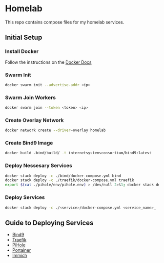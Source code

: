# Homelab

This repo contains compose files for my homelab services.

## Initial Setup

### Install Docker

Follow the instructions on the [Docker Docs](https://docs.docker.com/engine/install/)

### Swarm Init

```bash
docker swarm init --advertise-addr <ip>
```

### Swarm Join Workers

```bash
docker swarm join --token <token> <ip>
```

### Create Overlay Network

```bash
docker network create --driver=overlay homelab
```

### Create Bind9 Image

```bash
docker build .bind/build/ -t internetsystemsconsortium/bind9:latest
```

### Deploy Nessesary Services

```bash
docker stack deploy -c ./bind/docker-compose.yml bind
docker stack deploy -c ./traefik/docker-compose.yml traefik
export $(cat ./pihole/env/pihole.env) > /dev/null 2>&1; docker stack deploy -c docker-compose.yaml pihole
```

### Deploy Services

```bash
docker stack deploy -c ./<service>/docker-compose.yml <service_name>_
```

## Guide to Deploying Services

- [Bind9](./bind/README.md)
- [Traefik](./traefik/README.md)
- [PiHole](./pihole/README.md)
- [Portainer](./portainer/README.md)
- [Immich](./immich/README.md)
